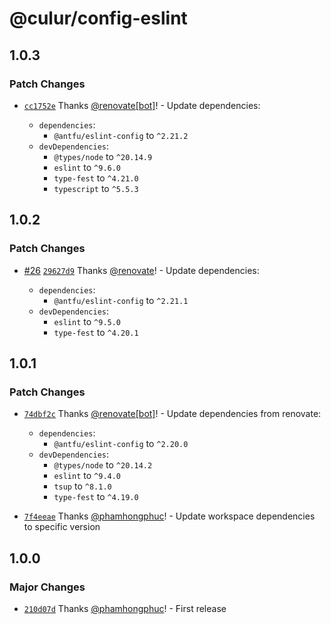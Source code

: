 # @culur/config-eslint

## 1.0.3

### Patch Changes

- [`cc1752e`](https://github.com/culur/culur/commit/cc1752e7e5e87a6d9f4e2fb97470ef4737cff7db) Thanks [@renovate[bot]](https://github.com/renovate%5Bbot%5D)! - Update dependencies:

  - `dependencies`:
    - `@antfu/eslint-config` to `^2.21.2`
  - `devDependencies`:
    - `@types/node` to `^20.14.9`
    - `eslint` to `^9.6.0`
    - `type-fest` to `^4.21.0`
    - `typescript` to `^5.5.3`

## 1.0.2

### Patch Changes

- [#26](https://github.com/culur/culur/pull/26) [`29627d9`](https://github.com/culur/culur/commit/29627d9f3d8966a6010e89fb79c61efd9aa3ba69) Thanks [@renovate](https://github.com/apps/renovate)! - Update dependencies:

  - `dependencies`:
    - `@antfu/eslint-config` to `^2.21.1`
  - `devDependencies`:
    - `eslint` to `^9.5.0`
    - `type-fest` to `^4.20.1`

## 1.0.1

### Patch Changes

- [`74dbf2c`](https://github.com/culur/culur/commit/74dbf2c0050b30e9289aa7879c4cbb9ac103f4d3) Thanks [@renovate[bot]](https://github.com/renovate%5Bbot%5D)! - Update dependencies from renovate:

  - `dependencies`:
    - `@antfu/eslint-config` to `^2.20.0`
  - `devDependencies`:
    - `@types/node` to `^20.14.2`
    - `eslint` to `^9.4.0`
    - `tsup` to `^8.1.0`
    - `type-fest` to `^4.19.0`

- [`7f4eeae`](https://github.com/culur/culur/commit/7f4eeae4fa2c2dbed218675e8ce2cc91ca0bc4c3) Thanks [@phamhongphuc](https://github.com/phamhongphuc)! - Update workspace dependencies to specific version

## 1.0.0

### Major Changes

- [`210d07d`](https://github.com/culur/culur/commit/210d07d7ca6046807a2ff18011635c3b280dd707) Thanks [@phamhongphuc](https://github.com/phamhongphuc)! - First release
